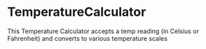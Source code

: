 # TemperatureCalculator
This Temperature Calculator accepts a temp reading (in Celsius or Fahrenheit) and converts to various temperature scales
